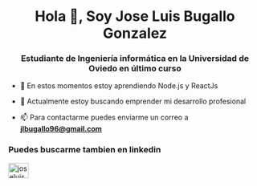 <h1 align="center">Hola 👋, Soy Jose Luis Bugallo Gonzalez</h1>
<h3 align="center">Estudiante de Ingeniería informática en la Universidad de Oviedo en último curso</h3>

- 🌱 En estos momentos estoy aprendiendo Node.js y ReactJs 

- 🤝 Actualmente estoy buscando emprender mi desarrollo profesional 

- 📫 Para contactarme puedes enviarme un correo a **jlbugallo96@gmail.com**

<h3 align="left">Puedes buscarme tambien en linkedin</h3>
<p align="left">
<a href="https://linkedin.com/in/joseluisbugallo" target="blank"><img align="center" src="https://raw.githubusercontent.com/rahuldkjain/github-profile-readme-generator/master/src/images/icons/Social/linked-in-alt.svg" alt="joseluisbugallo" height="30" width="40" /></a>
</p>

